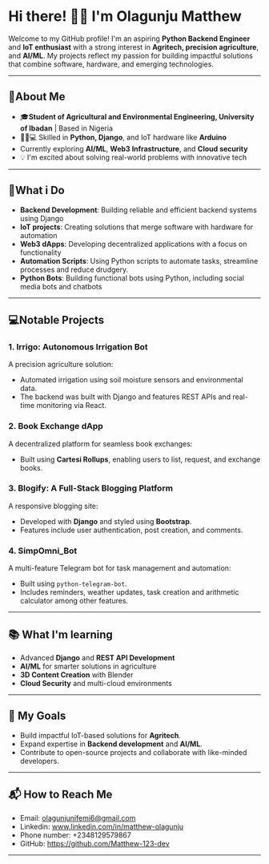 Hi there! 👋🏽 I'm Olagunju Matthew  
========================
Welcome to my GitHub profile! I'm an aspiring **Python Backend Engineer** and **IoT
enthusiast** with a strong interest in **Agritech, precision agriculture**, and **AI/ML**.
My projects reflect my passion for building impactful solutions that combine software,
hardware, and emerging technologies.

---

🌟About Me 
----------------------
- 🎓**Student of Agricultural and Environmental Engineering, University of Ibadan** | Based in Nigeria
- 🧑🏽💻 Skilled in **Python, Django**, and IoT hardware like **Arduino**
- Currently exploring **AI/ML**, **Web3 Infrastructure**, and **Cloud security**
- 💡 I'm excited about solving real-world problems with innovative tech

---

🚀What i Do
----------------------
- **Backend Development**: Building reliable and efficient backend systems using Django
- **IoT projects**: Creating solutions that merge software with hardware for automation
- **Web3 dApps**: Developing decentralized applications with a focus on functionality
- **Automation Scripts**: Using Python scripts to automate tasks, streamline processes and reduce drudgery.
- **Python Bots**: Building functional bots using Python, including social media bots and chatbots

---

💻Notable Projects 
----------------------
### 1. Irrigo: Autonomous Irrigation Bot 
A precision agriculture solution:
- Automated irrigation using soil moisture sensors and environmental data.
- The backend was built with Django and features REST APIs and real-time monitoring via React.
  
### 2. Book Exchange dApp  
A decentralized platform for seamless book exchanges:
- Built using **Cartesi Rollups**, enabling users to list, request, and exchange books.
  
### 3. Blogify: A Full-Stack Blogging Platform  
A responsive blogging site:
- Developed with **Django** and styled using **Bootstrap**.
- Features include user authentication, post creation, and comments.

### 4. SimpOmni_Bot  
A multi-feature Telegram bot for task management and automation:
- Built using `python-telegram-bot`.
- Includes reminders, weather updates, task creation and arithmetic calculator among other features.

---

📚 What I'm learning
----------------------
- Advanced **Django** and **REST API Development**
- **AI/ML** for smarter solutions in agriculture
- **3D Content Creation** with Blender
- **Cloud Security** and multi-cloud environments

---

🎯 My Goals
----------------------
- Build impactful IoT-based solutions for **Agritech**.
- Expand expertise in **Backend development** and **AI/ML**.
- Contribute to open-source projects and collaborate with like-minded developers.

---

📬 How to Reach Me
----------------------
- Email: olagunjunifemi6@gmail.com
- Linkedin: www.linkedin.com/in/matthew-olagunju
- Phone number: +2348129579867
- GitHub: https://github.com/Matthew-123-dev

---
